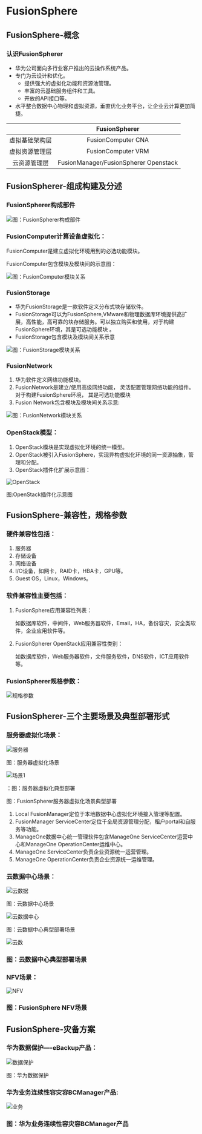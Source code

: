 # FusionSphere

## FusionSphere-概念

###  认识FusionSpherer

* 华为公司面向多行业客户推出的云操作系统产品。 
* 专门为云设计和优化。 
  * 提供强大的虚拟化功能和资源池管理。 
  * 丰富的云基础服务组件和工具。 
  * 开放的API接口等。 
* 水平整合数据中心物理和虚拟资源，垂直优化业务平台，让企业云计算更加简捷。

|   | FusionSpherer |
| :---: | :---: |
| 虚拟基础架构层 | FusionComputer CNA |
| 虚拟资源管理层 | FusionComputer VRM |
| 云资源管理层 | FusionManager/FusionSpherer Openstack |

## FusionSpherer-组成构建及分述 

### FusionSpherer构成部件

![&#x56FE;&#xFF1A;FusionSpherer&#x6784;&#x6210;&#x90E8;&#x4EF6;](../../../.gitbook/assets/image%20%286%29.png)

### FusionComputer计算设备虚拟化：

FusionComputer是建立虚拟化环境用到的必选功能模块。

FusionComputer包含模块及模块间的示意图：

![&#x56FE;&#xFF1A;FusionComputer&#x6A21;&#x5757;&#x5173;&#x7CFB;](../../../.gitbook/assets/image%20%2811%29.png)

### FusionStorage

* 华为FusionStorage是一款软件定义分布式块存储软件。 
* FusionStorage可以为FusionSphere,VMware和物理数据库环境提供高扩展，高性能，高可靠的块存储服务。可以独立购买和使用，对于构建FusionSphere环境，其是可选功能模块 。 
* FusionStorage包含模块及模块间关系示意 

![&#x56FE;&#xFF1A;FusionStorage&#x6A21;&#x5757;&#x5173;&#x7CFB;](../../../.gitbook/assets/image%20%2816%29.png)

### FusionNetwork

1. 华为软件定义网络功能模块。
2. FusionNetwork是建立/使用高级网络功能， 灵活配置管理网络功能的组件。对于构建FusionSphere环境， 其是可选功能模块
3. Fusion Network包含模块及模块间关系示意:

![&#x56FE;&#xFF1A;FusionNetwork&#x6A21;&#x5757;&#x5173;&#x7CFB;](../../../.gitbook/assets/image%20%282%29.png)

### OpenStack模型： <a id="OpenStack&#x6A21;&#x578B;&#xFF1A;"></a>

1. OpenStack模块是实现虚拟化环境的统一模型。
2. OpenStack被引入FusionSphere，实现异构虚拟化环境的同一资源抽象，管理和分配。
3. OpenStack插件化扩展示意图：

![OpenStack](https://cshihong.github.io/2018/03/04/FusionSphere%E6%95%B4%E4%BD%93%E4%BB%8B%E7%BB%8D/OpenStack.png)

图:OpenStack插件化示意图

## FusionSphere-兼容性，规格参数 <a id="FusionSphere-&#x517C;&#x5BB9;&#x6027;&#xFF0C;&#x89C4;&#x683C;&#x53C2;&#x6570;"></a>

### 硬件兼容性包括： <a id="&#x786C;&#x4EF6;&#x517C;&#x5BB9;&#x6027;&#x5305;&#x62EC;&#xFF1A;"></a>

1. 服务器
2. 存储设备
3. 网络设备
4. I/O设备，如网卡，RAID卡，HBA卡，GPU等。
5. Guest OS，Linux，Windows。

### 软件兼容性主要包括： <a id="&#x8F6F;&#x4EF6;&#x517C;&#x5BB9;&#x6027;&#x4E3B;&#x8981;&#x5305;&#x62EC;&#xFF1A;"></a>

1. FusionSphere应用兼容性列表：

   如数据库软件，中间件，Web服务器软件，Email，HA，备份容灾，安全类软件，企业应用软件等。

2. FusionSpherer OpenStack应用兼容性类别：

   如数据库软件，Web服务器软件，文件服务软件，DNS软件，ICT应用软件等。

### FusionSpherer规格参数： <a id="FusionSpherer&#x89C4;&#x683C;&#x53C2;&#x6570;&#xFF1A;"></a>

![&#x89C4;&#x683C;&#x53C2;&#x6570;](https://cshihong.github.io/2018/03/04/FusionSphere%E6%95%B4%E4%BD%93%E4%BB%8B%E7%BB%8D/%E8%A7%84%E6%A0%BC%E5%8F%82%E6%95%B0.png)

## FusionSpherer-三个主要场景及典型部署形式 <a id="FusionSpherer-&#x4E09;&#x4E2A;&#x4E3B;&#x8981;&#x573A;&#x666F;&#x53CA;&#x5178;&#x578B;&#x90E8;&#x7F72;&#x5F62;&#x5F0F;"></a>

### 服务器虚拟化场景： <a id="&#x670D;&#x52A1;&#x5668;&#x865A;&#x62DF;&#x5316;&#x573A;&#x666F;&#xFF1A;"></a>

![&#x670D;&#x52A1;&#x5668;](https://cshihong.github.io/2018/03/04/FusionSphere%E6%95%B4%E4%BD%93%E4%BB%8B%E7%BB%8D/%E6%9C%8D%E5%8A%A1%E5%99%A8.png)

图：服务器虚拟化场景

![&#x573A;&#x666F;1](https://cshihong.github.io/2018/03/04/FusionSphere%E6%95%B4%E4%BD%93%E4%BB%8B%E7%BB%8D/%E5%9C%BA%E6%99%AF1.png)

：图：服务器虚拟化典型部署

图：FusionSpherer服务器虚拟化场景典型部署

1. Local FusionManager定位于本地数据中心虚拟化环境接入管理等配置。
2. FusionManager ServiceCenter定位千全局资源管理分配，租户portal和自服务等功能。
3. ManageOne数据中心统一管理软件包含ManageOne ServiceCenter运营中心和ManageOne OperationCenter运维中心。
4. ManageOne ServiceCenter负责企业资源统一运营管理。
5. ManageOne OperationCenter负责企业资源统一运维管理。

### 云数据中心场景： <a id="&#x4E91;&#x6570;&#x636E;&#x4E2D;&#x5FC3;&#x573A;&#x666F;&#xFF1A;"></a>

![&#x4E91;&#x6570;&#x636E;](https://cshihong.github.io/2018/03/04/FusionSphere%E6%95%B4%E4%BD%93%E4%BB%8B%E7%BB%8D/%E4%BA%91%E6%95%B0%E6%8D%AE.png)

图：云数据中心场景

![&#x4E91;&#x6570;&#x636E;&#x4E2D;&#x5FC3;](https://cshihong.github.io/2018/03/04/FusionSphere%E6%95%B4%E4%BD%93%E4%BB%8B%E7%BB%8D/%E4%BA%91%E6%95%B0%E6%8D%AE%E4%B8%AD%E5%BF%83.png)

图：云数据中心典型部署场景

![&#x4E91;&#x6570;](https://cshihong.github.io/2018/03/04/FusionSphere%E6%95%B4%E4%BD%93%E4%BB%8B%E7%BB%8D/%E4%BA%91%E6%95%B0.png)

### 图：云数据中心典型部署场景 <a id="&#x56FE;&#xFF1A;&#x4E91;&#x6570;&#x636E;&#x4E2D;&#x5FC3;&#x5178;&#x578B;&#x90E8;&#x7F72;&#x573A;&#x666F;"></a>

### NFV场景： <a id="NFV&#x573A;&#x666F;&#xFF1A;"></a>

![NFV](https://cshihong.github.io/2018/03/04/FusionSphere%E6%95%B4%E4%BD%93%E4%BB%8B%E7%BB%8D/NFV.png)

### 图：FusionSphere NFV场景 <a id="&#x56FE;&#xFF1A;FusionSphere-NFV&#x573A;&#x666F;"></a>

## FusionSphere-灾备方案 <a id="FusionSphere-&#x707E;&#x5907;&#x65B9;&#x6848;"></a>

### 华为数据保护—-eBackup产品： <a id="&#x534E;&#x4E3A;&#x6570;&#x636E;&#x4FDD;&#x62A4;&#x2014;-eBackup&#x4EA7;&#x54C1;&#xFF1A;"></a>

![&#x6570;&#x636E;&#x4FDD;&#x62A4;](https://cshihong.github.io/2018/03/04/FusionSphere%E6%95%B4%E4%BD%93%E4%BB%8B%E7%BB%8D/%E6%95%B0%E6%8D%AE%E4%BF%9D%E6%8A%A4.png)

图：华为数据保护

### 华为业务连续性容灾容BCManager产品: <a id="&#x534E;&#x4E3A;&#x4E1A;&#x52A1;&#x8FDE;&#x7EED;&#x6027;&#x5BB9;&#x707E;&#x5BB9;BCManager&#x4EA7;&#x54C1;"></a>

![&#x4E1A;&#x52A1;](https://cshihong.github.io/2018/03/04/FusionSphere%E6%95%B4%E4%BD%93%E4%BB%8B%E7%BB%8D/%E4%B8%9A%E5%8A%A1.png)

### 图：华为业务连续性容灾容BCManager产品  <a id="&#x56FE;&#xFF1A;&#x534E;&#x4E3A;&#x4E1A;&#x52A1;&#x8FDE;&#x7EED;&#x6027;&#x5BB9;&#x707E;&#x5BB9;BCManager&#x4EA7;&#x54C1;"></a>



